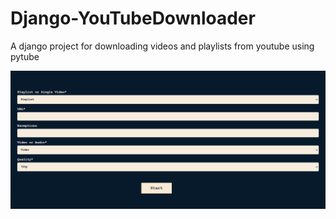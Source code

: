 # Django-YouTubeDownloader
A django project for downloading videos and playlists from youtube using pytube

![Main Page](https://github.com/mustashrf/Django-YouTubeDownloader/blob/main/_resources/main_page.png?raw=true?raw=true)
